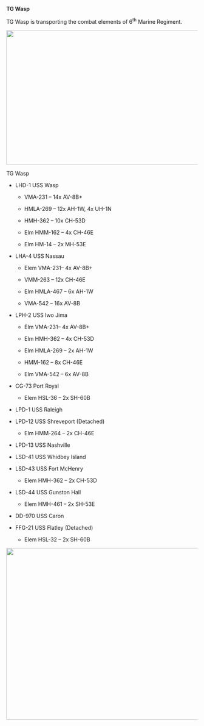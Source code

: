 **TG Wasp**

TG Wasp is transporting the combat elements of 6<sup>th</sup> Marine
Regiment.

<img src="/assets\images\nato\us\navy\amphibious\mef\wasp\media\image1.jpeg" style="width:6.5in;height:3.68194in" />

TG Wasp

-   LHD-1 USS Wasp

    -   VMA-231 – 14x AV-8B+

    -   HMLA-269 – 12x AH-1W, 4x UH-1N

    -   HMH-362 – 10x CH-53D

    -   Elm HMM-162 – 4x CH-46E

    -   Elm HM-14 – 2x MH-53E

-   LHA-4 USS Nassau

    -   Elem VMA-231– 4x AV-8B+

    -   VMM-263 – 12x CH-46E

    -   Elm HMLA-467 – 6x AH-1W

    -   VMA-542 – 16x AV-8B

-   LPH-2 USS Iwo Jima

    -   Elm VMA-231– 4x AV-8B+

    -   Elm HMH-362 – 4x CH-53D

    -   Elm HMLA-269 – 2x AH-1W

    -   HMM-162 – 8x CH-46E

    -   Elm VMA-542 – 6x AV-8B

-   CG-73 Port Royal

    -   Elem HSL-36 – 2x SH-60B

-   LPD-1 USS Raleigh

-   LPD-12 USS Shreveport (Detached)

    -   Elm HMM-264 – 2x CH-46E

-   LPD-13 USS Nashville

-   LSD-41 USS Whidbey Island

-   LSD-43 USS Fort McHenry

    -   Elem HMH-362 – 2x CH-53D

-   LSD-44 USS Gunston Hall

    -   Elem HMH-461 – 2x SH-53E

-   DD-970 USS Caron

-   FFG-21 USS Flatley (Detached)

    -   Elem HSL-32 – 2x SH-60B

<img src="/assets\images\nato\us\navy\amphibious\mef\wasp\media\image2.jpg" style="width:6.9375in;height:4.69727in" />
